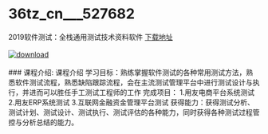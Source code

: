 # 36tz_cn___527682
2019软件测试：全栈通用测试技术资料软件
[下载地址](http://www.36tz.cn/article/527682 "下载地址")
<br/></br>[![download](http://36tz.cn/muke_img/2019_10_2-15-300x77.png "下载地址")](http://www.36tz.cn/article/527682 "下载地址")
<br/></br>### 课程介绍:
课程介绍
学习目标：熟练掌握软件测试的各种常用测试方法，熟悉软件测试流程，熟悉缺陷跟踪流程，会在主流测试管理平台中进行测试设计与执行，并进而可以胜任手工测试工程师的工作
完成项目：
1.用友电商平台系统测试
2.用友ERP系统测试
3.互联网金融资金管理平台测试
获得能力：获得测试分析、测试计划、测试设计、测试执行、测试评估的各种能力，同时获得各种测试过程管控与分析总结的能力。


